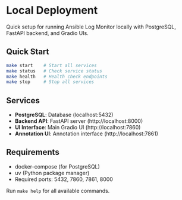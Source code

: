 # Local Deployment

Quick setup for running Ansible Log Monitor locally with PostgreSQL, FastAPI backend, and Gradio UIs.

## Quick Start

```bash
make start    # Start all services
make status   # Check service status
make health   # Health check endpoints
make stop     # Stop all services
```

## Services

- **PostgreSQL**: Database (localhost:5432)
- **Backend API**: FastAPI server (http://localhost:8000)
- **UI Interface**: Main Gradio UI (http://localhost:7860)
- **Annotation UI**: Annotation interface (http://localhost:7861)

## Requirements

- docker-compose (for PostgreSQL)
- uv (Python package manager)
- Required ports: 5432, 7860, 7861, 8000

Run `make help` for all available commands.
